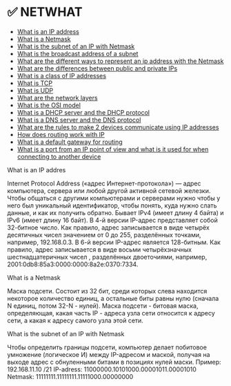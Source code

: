 # :white_check_mark: NETWHAT

* [What is an IP address](#p1)
* [What is a Netmask](#p2)
* [What is the subnet of an IP with Netmask](#p3)
* [What is the broadcast address of a subnet](#p4)
* [What are the different ways to represent an ip address with the Netmask](#p5)
* [What are the differences between public and private IPs](#p6)
* [What is a class of IP addresses](#p7)
* [What is TCP](#p8)
* [What is UDP](#p9)
* [What are the network layers](#p10)
* [What is the OSI model](#p11)
* [What is a DHCP server and the DHCP protocol](#p12)
* [What is a DNS server and the DNS protocol](#p13)
* [What are the rules to make 2 devices communicate using IP addresses](#p14)
* [How does routing work with IP](#p15)
* [What is a default gateway for routing](#p16)
* [What is a port from an IP point of view and what is it used for when connecting to another device](#p17)

What is an IP addres <a name="p1"></a>

Internet Protocol Address («адрес Интернет-протокола») — адрес компьютера, сервера или любой другой активной сетевой железки. Чтобы общаться с другими компьютерами и серверами нужно чтобы у него был уникальный идентификатор, чтобы понять, куда нужно слать данные, и как их получить обратно.
Бывает IPv4 (имеет длину 4 байта) и IPv6 (имеет длину 16 байт).
В 4-й версии IP-адрес представляет собой 32-битное число. Как правило, адрес записывается в виде четырёх десятичных чисел значением от 0 до 255, разделённых точками, например, 192.168.0.3.
В 6-й версии IP-адрес является 128-битным. Как правило, адрес записывается в виде восьми четырёхзначных шестнадцатеричных чисел , разделённых двоеточиями, например, 2001:0db8:85a3:0000:0000:8a2e:0370:7334.

What is a Netmask <a name="p2"></a>

Маска подсети. Состоит из 32 бит, среди которых слева находится некоторое количество единиц, а остальные биты равны нулю (сначала N единиц, потом 32-N - нулей). Маска подсети - битовая маска, определяющая, какая часть IP - адреса узла сети относится к адресу сети, а какая к адресу самого узла этой сети. 

What is the subnet of an IP with Netmask <a name="p3"></a>

Чтобы определить границы подсети, компьютер делает побитовое умножение (логическое И) между IP-адресом и маской, получая на выходе адрес с обнуленными битами в позициях нулей маски.
Пример:
192.168.11.10 /21
IP-adress: 11000000.10101000.00001011.00001010
Netmask: 11111111.11111111.11111000.00000000



